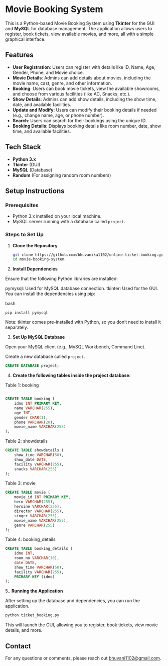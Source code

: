 # Movie Booking System

This is a Python-based Movie Booking System using **Tkinter** for the GUI and **MySQL** for database management. The application allows users to register, book tickets, view available movies, and more, all with a simple graphical interface.

## Features

- **User Registration**: Users can register with details like ID, Name, Age, Gender, Phone, and Movie choice.
- **Movie Details**: Admins can add details about movies, including the movie name, cast, genre, and other information.
- **Booking**: Users can book movie tickets, view the available showrooms, and choose from various facilities (like AC, Snacks, etc.).
- **Show Details**: Admins can add show details, including the show time, date, and available facilities.
- **Update and Modify**: Users can modify their booking details if needed (e.g., change name, age, or phone number).
- **Search**: Users can search for their bookings using the unique ID.
- **Booking Details**: Displays booking details like room number, date, show time, and available facilities.

## Tech Stack

- **Python 3.x**
- **Tkinter** (GUI)
- **MySQL** (Database)
- **Random** (For assigning random room numbers)

## Setup Instructions

### Prerequisites

- Python 3.x installed on your local machine.
- MySQL server running with a database called `project`.

### Steps to Set Up

1. **Clone the Repository**
   ```bash
   git clone https://github.com/bhuvanika1102/online-ticket-booking.git
   cd movie-booking-system
2. **Install Dependencies**

Ensure that the following Python libraries are installed:

pymysql: Used for MySQL database connection.
tkinter: Used for the GUI.
You can install the dependencies using pip:

bash
```
pip install pymysql
```
Note: tkinter comes pre-installed with Python, so you don’t need to install it separately.

3. **Set Up MySQL Database**

Open your MySQL client (e.g., MySQL Workbench, Command Line).

Create a new database called `project`.

```sql
CREATE DATABASE project;
```
4. **Create the following tables inside the project database:**

Table 1: booking

```sql

CREATE TABLE booking (
    idno INT PRIMARY KEY,
    name VARCHAR(255),
    age INT,
    gender CHAR(1),
    phone VARCHAR(20),
    movie_name VARCHAR(255)
);
```
Table 2: showdetails

```sql
CREATE TABLE showdetails (
    show_time VARCHAR(50),
    show_date DATE,
    facility VARCHAR(255),
    snacks VARCHAR(255)
);
```
Table 3: movie

```sql
CREATE TABLE movie (
    movie_id INT PRIMARY KEY,
    hero VARCHAR(255),
    heroine VARCHAR(255),
    director VARCHAR(255),
    singer VARCHAR(255),
    movie_name VARCHAR(255),
    genre VARCHAR(255)
);
```
Table 4: booking_details

```sql
CREATE TABLE booking_details (
    idno INT,
    room_no VARCHAR(10),
    date DATE,
    show_time VARCHAR(50),
    facility VARCHAR(255),
    PRIMARY KEY (idno)
);
```
5.. **Running the Application**

After setting up the database and dependencies, you can run the application.

```bash
python ticket_booking.py
```
This will launch the GUI, allowing you to register, book tickets, view movie details, and more.


## Contact
For any questions or comments, please reach out bhuvani1102@gmail.com.
